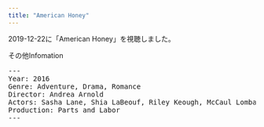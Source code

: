 ```yaml
---
title: "American Honey"
---
```

2019-12-22に「American Honey」を視聴しました。

その他Infomation
<pre>
---
Year: 2016
Genre: Adventure, Drama, Romance
Director: Andrea Arnold
Actors: Sasha Lane, Shia LaBeouf, Riley Keough, McCaul Lombardi
Production: Parts and Labor
---
</pre>